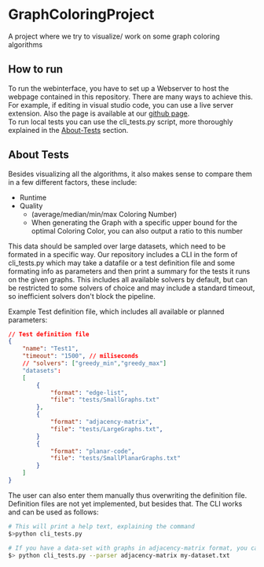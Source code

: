 # GraphColoringProject
A project where we try to visualize/ work on some graph coloring algorithms

## How to run

To run the webinterface, you have to set up a Webserver to host the webpage contained in this repository. There are many ways to achieve this. For example, if editing in visual studio code, you can use a live server extension. Also the page is available at our [github page](https://shyguyberlin.github.io/GraphColoringProject/).<br>
To run local tests you can use the cli_tests.py script, more thoroughly explained in the [About-Tests](#about-tests) section.

## About Tests
Besides visualizing all the algorithms, it also makes sense to compare them in a few different factors, these include:
- Runtime
- Quality
    - (average/median/min/max Coloring Number)
    - When generating the Graph with a specific upper bound for the optimal Coloring Color, you can also output a ratio to this number

This data should be sampled over large datasets, which need to be formated in a specific way. Our repository includes a CLI in the form of cli_tests.py which may take a datafile or a test definition file and some formating info as parameters and then print a summary for the tests it runs on the given graphs. This includes all available solvers by default, but can be restricted to some solvers of choice and may include a standard timeout, so inefficient solvers don't block the pipeline.

Example Test definition file, which includes all available or planned parameters:
```json
// Test definition file
{
    "name": "Test1",
    "timeout": "1500", // miliseconds
    // "solvers": ["greedy_min","greedy_max"]
    "datasets":
    [
        {
            "format": "edge-list",
            "file": "tests/SmallGraphs.txt"
        },
        {
            "format": "adjacency-matrix",
            "file": "tests/LargeGraphs.txt",
        }
        {
            "format": "planar-code",
            "file": "tests/SmallPlanarGraphs.txt"
        }
    ]
}
```
The user can also enter them manually thus overwriting the definition file. Definition files are not yet implemented, but besides that. The CLI works and can be used as follows:
```bash
# This will print a help text, explaining the command
$>python cli_tests.py

# If you have a data-set with graphs in adjacency-matrix format, you can use:
$> python cli_tests.py --parser adjacency-matrix my-dataset.txt
```